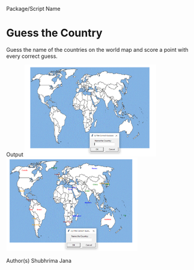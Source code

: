 Package/Script Name
# Guess the Country


<p> Guess the name of the countries on the world map and score a point with every correct guess.</p>


Output
<img src='blank.png' width='350'>
<img src="guessed_countries.png" width='350'>

Author(s)
Shubhrima Jana



  
  
